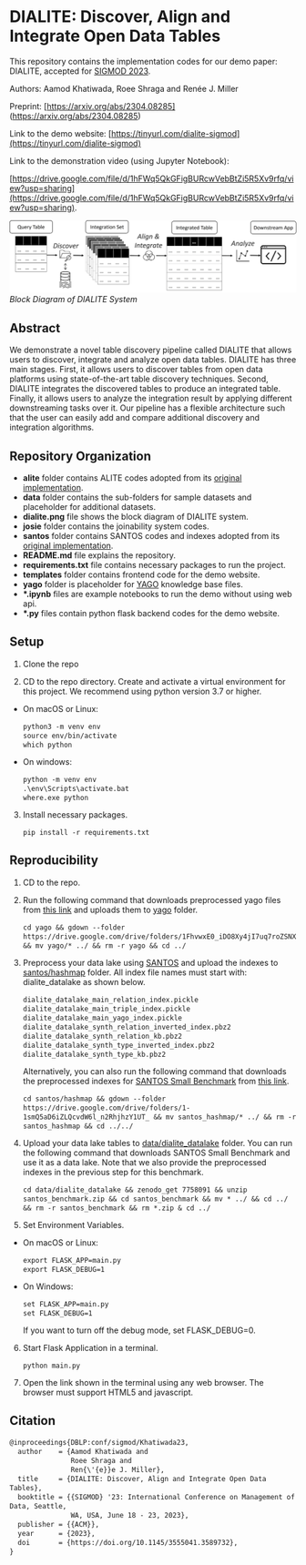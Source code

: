 # DIALITE: Discover, Align and Integrate Open Data Tables 

This repository contains the implementation codes for our demo paper: DIALITE, accepted for [SIGMOD 2023](https://2023.sigmod.org/). 

Authors: Aamod Khatiwada, Roee Shraga and Renée J. Miller

Preprint: [https://arxiv.org/abs/2304.08285] (https://arxiv.org/abs/2304.08285)

Link to the demo website: 
[https://tinyurl.com/dialite-sigmod](https://tinyurl.com/dialite-sigmod)

Link to the demonstration video (using Jupyter Notebook): 

 [https://drive.google.com/file/d/1hFWq5QkGFigBURcwVebBtZi5R5Xv9rfq/view?usp=sharing](https://drive.google.com/file/d/1hFWq5QkGFigBURcwVebBtZi5R5Xv9rfq/view?usp=sharing).

![dialite blockdiargam](dialite.jpg)*Block Diagram of DIALITE System*

## Abstract

We demonstrate a novel table discovery pipeline called DIALITE that allows users to discover, integrate and analyze open data tables. DIALITE has three main stages. First, it allows users to discover tables from open data platforms using state-of-the-art table discovery techniques. Second, DIALITE integrates the discovered tables to produce an integrated table. Finally, it allows users to analyze the integration result by applying different downstreaming tasks over it. Our pipeline has a flexible architecture such that the user can easily add and compare additional discovery and integration algorithms.

## Repository Organization

- **alite** folder contains ALITE codes adopted from its [original implementation](https://github.com/northeastern-datalab/alite).
- **data** folder contains the sub-folders for sample datasets and placeholder for additional datasets.
- **dialite.png** file shows the block diagram of DIALITE system.
- **josie** folder contains the joinability system codes. 
- **santos** folder contains SANTOS codes and indexes adopted from its [original implementation](https://github.com/northeastern-datalab/santos).
- **README.md** file explains the repository.
- **requirements.txt** file contains necessary packages to run the project.
- **templates** folder contains frontend code for the demo website.
- **yago** folder is placeholder for [YAGO](https://yago-knowledge.org/) knowledge base files.
- **\*.ipynb** files are example notebooks to run the demo without using web api.
- **\*.py** files contain python flask backend codes for the demo website.

## Setup

1. Clone the repo

2. CD to the repo directory. Create and activate a virtual environment for this project. We recommend using python version 3.7 or higher.  
  * On macOS or Linux:
      ```
      python3 -m venv env
      source env/bin/activate
      which python
      ```
  * On windows:
      ```
      python -m venv env
      .\env\Scripts\activate.bat
      where.exe python
      ```

3. Install necessary packages. 
   ```
   pip install -r requirements.txt
   ```

## Reproducibility

1. CD to the repo.

2. Run the following command that downloads preprocessed yago files from [this link](https://drive.google.com/drive/folders/1FhvwxE0_iDO8Xy4jI7uq7roZSNXOJGr1?usp=share_link) and uploads them to [yago](yago) folder.
    ```
    cd yago && gdown --folder https://drive.google.com/drive/folders/1FhvwxE0_iDO8Xy4jI7uq7roZSNXOJGr1 && mv yago/* ../ && rm -r yago && cd ../
    ```
3. Preprocess your data lake using [SANTOS](https://github.com/northeastern-datalab/santos) and upload the indexes to [santos/hashmap](santos/hashmap) folder. All index file names must start with: dialite_datalake as shown below.
    ```
    dialite_datalake_main_relation_index.pickle
    dialite_datalake_main_triple_index.pickle
    dialite_datalake_main_yago_index.pickle
    dialite_datalake_synth_relation_inverted_index.pbz2
    dialite_datalake_synth_relation_kb.pbz2
    dialite_datalake_synth_type_inverted_index.pbz2
    dialite_datalake_synth_type_kb.pbz2
    ```
    Alternatively, you can also run the following command that downloads the preprocessed indexes for [SANTOS Small Benchmark](https://zenodo.org/record/7758091) from [this link](https://drive.google.com/drive/folders/1-1smQ5aD6iZLQcvdW6l_n2RhjhzY1UT_?usp=sharing).

    ```
    cd santos/hashmap && gdown --folder https://drive.google.com/drive/folders/1-1smQ5aD6iZLQcvdW6l_n2RhjhzY1UT_ && mv santos_hashmap/* ../ && rm -r santos_hashmap && cd ../../
    ```

4. Upload your data lake tables to [data/dialite_datalake](data/dialite_datalake) folder. You can run the following command that downloads SANTOS Small Benchmark and use it as a data lake. Note that we also provide the preprocessed indexes in the previous step for this benchmark. 
    ```
    cd data/dialite_datalake && zenodo_get 7758091 && unzip santos_benchmark.zip && cd santos_benchmark && mv * ../ && cd ../ && rm -r santos_benchmark && rm *.zip & cd ../
    ```

5. Set Environment Variables.
  * On macOS or Linux:
    ```
    export FLASK_APP=main.py
    export FLASK_DEBUG=1
    ```

  * On Windows:
    ```
    set FLASK_APP=main.py
    set FLASK_DEBUG=1
    ```
    If you want to turn off the debug mode, set FLASK_DEBUG=0.

6. Start Flask Application in a terminal.
    ```
    python main.py
    ```

7. Open the link shown in the terminal using any web browser. The browser must support HTML5 and javascript.

## Citation
```
@inproceedings{DBLP:conf/sigmod/Khatiwada23,
  author    = {Aamod Khatiwada and
               Roee Shraga and
               Ren{\'{e}}e J. Miller},
  title     = {DIALITE: Discover, Align and Integrate Open Data Tables},
  booktitle = {{SIGMOD} '23: International Conference on Management of Data, Seattle,
               WA, USA, June 18 - 23, 2023},
  publisher = {{ACM}},
  year      = {2023},
  doi       = {https://doi.org/10.1145/3555041.3589732},
}
```
